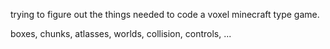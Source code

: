 
trying to figure out the things needed to code a voxel minecraft type game.

boxes, chunks, atlasses, worlds, collision, controls, ...
